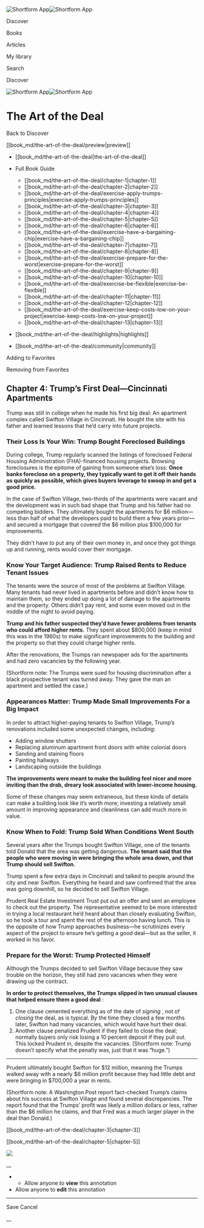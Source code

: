 ![Shortform App](/img/logo.36a2399e.svg)![Shortform App](/img/logo-dark.70c1b072.svg)

Discover

Books

Articles

My library

Search

Discover

![Shortform App](/img/logo.36a2399e.svg)![Shortform App](/img/logo-dark.70c1b072.svg)

# The Art of the Deal

Back to Discover

[[book_md/the-art-of-the-deal/preview|preview]]

  * [[book_md/the-art-of-the-deal|the-art-of-the-deal]]
  * Full Book Guide

    * [[book_md/the-art-of-the-deal/chapter-1|chapter-1]]
    * [[book_md/the-art-of-the-deal/chapter-2|chapter-2]]
    * [[book_md/the-art-of-the-deal/exercise-apply-trumps-principles|exercise-apply-trumps-principles]]
    * [[book_md/the-art-of-the-deal/chapter-3|chapter-3]]
    * [[book_md/the-art-of-the-deal/chapter-4|chapter-4]]
    * [[book_md/the-art-of-the-deal/chapter-5|chapter-5]]
    * [[book_md/the-art-of-the-deal/chapter-6|chapter-6]]
    * [[book_md/the-art-of-the-deal/exercise-have-a-bargaining-chip|exercise-have-a-bargaining-chip]]
    * [[book_md/the-art-of-the-deal/chapter-7|chapter-7]]
    * [[book_md/the-art-of-the-deal/chapter-8|chapter-8]]
    * [[book_md/the-art-of-the-deal/exercise-prepare-for-the-worst|exercise-prepare-for-the-worst]]
    * [[book_md/the-art-of-the-deal/chapter-9|chapter-9]]
    * [[book_md/the-art-of-the-deal/chapter-10|chapter-10]]
    * [[book_md/the-art-of-the-deal/exercise-be-flexible|exercise-be-flexible]]
    * [[book_md/the-art-of-the-deal/chapter-11|chapter-11]]
    * [[book_md/the-art-of-the-deal/chapter-12|chapter-12]]
    * [[book_md/the-art-of-the-deal/exercise-keep-costs-low-on-your-project|exercise-keep-costs-low-on-your-project]]
    * [[book_md/the-art-of-the-deal/chapter-13|chapter-13]]
  * [[book_md/the-art-of-the-deal/highlights|highlights]]
  * [[book_md/the-art-of-the-deal/community|community]]



Adding to Favorites 

Removing from Favorites 

## Chapter 4: Trump’s First Deal—Cincinnati Apartments

Trump was still in college when he made his first big deal: An apartment complex called Swifton Village in Cincinnati. He bought the site with his father and learned lessons that he’d carry into future projects.

### Their Loss Is Your Win: Trump Bought Foreclosed Buildings

During college, Trump regularly scanned the listings of foreclosed Federal Housing Administration (FHA)-financed housing projects. Browsing foreclosures is the epitome of gaining from someone else’s loss: **Once banks foreclose on a property, they typically want to get it off their hands as quickly as possible, which gives buyers leverage to swoop in and get a good price.**

In the case of Swifton Village, two-thirds of the apartments were vacant and the development was in such bad shape that Trump and his father had no competing bidders. They ultimately bought the apartments for $6 million—less than half of what the developers paid to build them a few years prior—and secured a mortgage that covered the $6 million plus $100,000 for improvements.

They didn’t have to put any of their own money in, and once they got things up and running, rents would cover their mortgage.

### Know Your Target Audience: Trump Raised Rents to Reduce Tenant Issues

The tenants were the source of most of the problems at Swifton Village. Many tenants had never lived in apartments before and didn’t know how to maintain them, so they ended up doing a lot of damage to the apartments and the property. Others didn’t pay rent, and some even moved out in the middle of the night to avoid paying.

**Trump and his father suspected they’d have fewer problems from tenants who could afford higher rents.** They spent about $800,000 (keep in mind this was in the 1960s) to make significant improvements to the building and the property so that they could charge higher rents.

After the renovations, the Trumps ran newspaper ads for the apartments and had zero vacancies by the following year.

(Shortform note: The Trumps were sued for housing discrimination after a black prospective tenant was turned away. They gave the man an apartment and settled the case.)

### Appearances Matter: Trump Made Small Improvements For a Big Impact

In order to attract higher-paying tenants to Swifton Village, Trump’s renovations included some unexpected changes, including:

  * Adding window shutters 
  * Replacing aluminum apartment front doors with white colonial doors
  * Sanding and staining floors
  * Painting hallways
  * Landscaping outside the buildings



**The improvements were meant to make the building feel nicer and more inviting than the drab, dreary look associated with lower-income housing.**

Some of these changes may seem extraneous, but these kinds of details can make a building look like it’s worth more; investing a relatively small amount in improving appearance and cleanliness can add much more in value.

### Know When to Fold: Trump Sold When Conditions Went South

Several years after the Trumps bought Swifton Village, one of the tenants told Donald that the area was getting dangerous. **The tenant said that the people who were moving in were bringing the whole area down, and that Trump should sell Swifton.**

Trump spent a few extra days in Cincinnati and talked to people around the city and near Swifton. Everything he heard and saw confirmed that the area was going downhill, so he decided to sell Swifton Village.

Prudent Real Estate Investment Trust put out an offer and sent an employee to check out the property. The representative seemed to be more interested in trying a local restaurant he’d heard about than closely evaluating Swifton, so he took a tour and spent the rest of the afternoon having lunch. This is the opposite of how Trump approaches business—he scrutinizes every aspect of the project to ensure he’s getting a good deal—but as the seller, it worked in his favor.

### Prepare for the Worst: Trump Protected Himself

Although the Trumps decided to sell Swifton Village because they saw trouble on the horizon, they still had zero vacancies when they were drawing up the contract.

**In order to protect themselves, the Trumps slipped in two unusual clauses that helped ensure them a good deal** :

  1. One clause cemented everything as of the date of _signing_ , not of _closing_ the deal, as is typical. By the time they closed a few months later, Swifton had many vacancies, which would have hurt their deal. 
  2. Another clause penalized Prudent if they failed to close the deal; normally buyers only risk losing a 10 percent deposit if they pull out. This locked Prudent in, despite the vacancies. (Shortform note: Trump doesn’t specify what the penalty was, just that it was “huge.”)



* * *

Prudent ultimately bought Swifton for $12 million, meaning the Trumps walked away with a nearly $6 million profit because they had little debt and were bringing in $700,000 a year in rents.

(Shortform note: A Washington Post report fact-checked Trump’s claims about his success at Swifton Village and found several discrepancies. The report found that the Trumps’ profit was likely a million dollars or less, rather than the $6 million he claims, and that Fred was a much larger player in the deal than Donald.)

[[book_md/the-art-of-the-deal/chapter-3|chapter-3]]

[[book_md/the-art-of-the-deal/chapter-5|chapter-5]]

![](https://bat.bing.com/action/0?ti=56018282&Ver=2&mid=2e3dd794-9571-4764-9f64-e145baae1eb0&sid=1711133063fa11eebdec89a8b8ae3bbc&vid=171147a063fa11eea7440fcfeb230d96&vids=0&msclkid=N&pi=0&lg=en-US&sw=800&sh=600&sc=24&nwd=1&tl=Shortform%20%7C%20Book&p=https%3A%2F%2Fwww.shortform.com%2Fapp%2Fbook%2Fthe-art-of-the-deal%2Fchapter-4&r=&lt=423&evt=pageLoad&sv=1&rn=108544)

__

  *   * Allow anyone to **view** this annotation
  * Allow anyone to **edit** this annotation



* * *

Save Cancel

__



